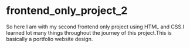 # frontend_only_project_2
So here I am with my second frontend only project using HTML and CSS.I learned lot many things throughout  the journey of this project.This is basically a portfolio website design. 
